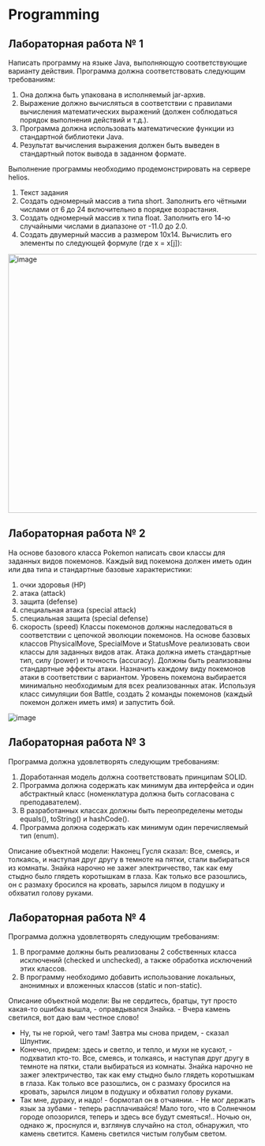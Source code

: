 # Programming


## Лабораторная работа № 1


Написать программу на языке Java, выполняющую соответствующие варианту действия. Программа должна соответствовать следующим требованиям:
1.	Она должна быть упакована в исполняемый jar-архив.
2.	Выражение должно вычисляться в соответствии с правилами вычисления математических выражений (должен соблюдаться порядок выполнения действий и т.д.).
3.	Программа должна использовать математические функции из стандартной библиотеки Java.
4.	Результат вычисления выражения должен быть выведен в стандартный поток вывода в заданном формате.

Выполнение программы необходимо продемонстрировать на сервере helios.
1.	Текст задания
1.	Создать одномерный массив a типа short. Заполнить его чётными числами от 6 до 24 включительно в порядке возрастания.
2.	Создать одномерный массив x типа float. Заполнить его 14-ю случайными числами в диапазоне от -11.0 до 2.0.
3.	Создать двумерный массив a размером 10x14. Вычислить его элементы по следующей формуле (где x = x[j]):


<img width="524" alt="image" src="https://user-images.githubusercontent.com/127943609/225381388-3a9e3ed9-d7c9-4166-b2f0-6eb0b40905db.png">


## Лабораторная работа № 2 

На основе базового класса Pokemon написать свои классы для заданных видов покемонов. Каждый вид покемона должен иметь один или два типа и стандартные базовые характеристики:
1.	очки здоровья (HP)
2.	атака (attack)
3.	защита (defense)
4.	специальная атака (special attack)
5.	специальная защита (special defense)
6.	скорость (speed)
Классы покемонов должны наследоваться в соответствии с цепочкой эволюции покемонов. На основе базовых классов PhysicalMove, SpecialMove и StatusMove реализовать свои классы для заданных видов атак.
Атака должна иметь стандартные тип, силу (power) и точность (accuracy). Должны быть реализованы стандартные эффекты атаки. Назначить каждому виду покемонов атаки в соответствии с вариантом. Уровень покемона выбирается минимально необходимым для всех реализованных атак.
Используя класс симуляции боя Battle, создать 2 команды покемонов (каждый покемон должен иметь имя) и запустить бой.


![image](https://user-images.githubusercontent.com/127943609/225381833-0d1adb14-a63d-4129-ae3b-bdb28f68bec5.jpeg)




## Лабораторная работа № 3

Программа должна удовлетворять следующим требованиям:
1.	Доработанная модель должна соответствовать принципам SOLID.
2.	Программа должна содержать как минимум два интерфейса и один абстрактный класс (номенклатура должна быть согласована с преподавателем).
3.	В разработанных классах должны быть переопределены методы equals(), toString() и hashCode().
4.	Программа должна содержать как минимум один перечисляемый тип (enum).


Описание объектной модели: 
Наконец Гусля сказал: Все, смеясь, и толкаясь, и наступая друг другу в  темноте  на  пятки, стали выбираться из комнаты. Знайка нарочно не  зажег  электричество,  так как ему стыдно было глядеть коротышкам в глаза. Как только все  разошлись, он с размаху бросился на кровать,  зарылся  лицом  в  подушку  и  обхватил голову руками.


## Лабораторная работа № 4

Программа должна удовлетворять следующим требованиям:
1.	В программе должны быть реализованы 2 собственных класса исключений (checked и unchecked), а также обработка исключений этих классов.
2.	В программу необходимо добавить использование локальных, анонимных и вложенных классов (static и non-static).


Описание объектной модели: 
Вы не сердитесь,  братцы,  тут  просто  какая-то  ошибка  вышла,  - оправдывался Знайка. - Вчера камень светился, вот даю вам честное слово!
- Ну, ты не горюй,  чего  там!  Завтра  мы  снова  придем,  -  сказал Шпунтик.
- Конечно, придем: здесь и светло, и  тепло,  и  мухи  не  кусают,  - подхватил кто-то.
Все, смеясь, и толкаясь, и наступая друг другу в  темноте  на  пятки, стали выбираться из комнаты. Знайка нарочно не  зажег  электричество,  так как ему стыдно было глядеть коротышкам в глаза. Как только все  разошлись, он с размаху бросился на кровать,  зарылся  лицом  в  подушку  и  обхватил голову руками.
- Так мне, дураку, и надо! - бормотал он в отчаянии. - Не мог держать язык за зубами - теперь расплачивайся! Мало того, что в  Солнечном  городе опозорился, теперь и здесь все будут смеяться!..
Ночью он, однако ж, проснулся и, взглянув случайно на стол, обнаружил, что камень светится. Камень светился чистым голубым светом. 

